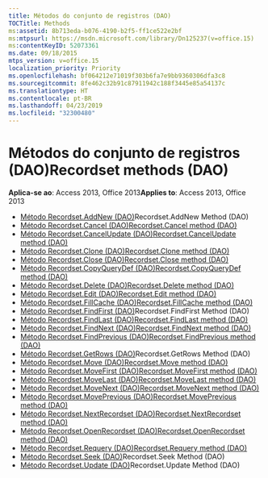 ```yaml
---
title: Métodos do conjunto de registros (DAO)
TOCTitle: Methods
ms:assetid: 8b713eda-b076-4190-b2f5-ff1ce522e2bf
ms:mtpsurl: https://msdn.microsoft.com/library/Dn125237(v=office.15)
ms:contentKeyID: 52073361
ms.date: 09/18/2015
mtps_version: v=office.15
localization_priority: Priority
ms.openlocfilehash: bf064212e71019f303b6fa7e9bb9360306dfa3c8
ms.sourcegitcommit: 8fe462c32b91c87911942c188f3445e85a54137c
ms.translationtype: HT
ms.contentlocale: pt-BR
ms.lasthandoff: 04/23/2019
ms.locfileid: "32300480"
---
```

# <a name="recordset-methods-dao"></a><span data-ttu-id="e4f90-102">Métodos do conjunto de registros (DAO)</span><span class="sxs-lookup"><span data-stu-id="e4f90-102">Recordset methods (DAO)</span></span>

<span data-ttu-id="e4f90-103">**Aplica-se ao**: Access 2013, Office 2013</span><span class="sxs-lookup"><span data-stu-id="e4f90-103">**Applies to**: Access 2013, Office 2013</span></span>

- <span data-ttu-id="e4f90-104">[Método Recordset.AddNew (DAO)](recordset-addnew-method-dao.md)</span><span class="sxs-lookup"><span data-stu-id="e4f90-104">[](recordset-addnew-method-dao.md)Recordset.AddNew Method (DAO)</span></span>
- [<span data-ttu-id="e4f90-105">Método Recordset.Cancel (DAO)</span><span class="sxs-lookup"><span data-stu-id="e4f90-105">Recordset.Cancel method (DAO)</span></span>](recordset-cancel-method-dao.md)
- [<span data-ttu-id="e4f90-106">Método Recordset.CancelUpdate (DAO)</span><span class="sxs-lookup"><span data-stu-id="e4f90-106">Recordset.CancelUpdate method (DAO)</span></span>](recordset-cancelupdate-method-dao.md)
- [<span data-ttu-id="e4f90-107">Método Recordset.Clone (DAO)</span><span class="sxs-lookup"><span data-stu-id="e4f90-107">Recordset.Clone method (DAO)</span></span>](recordset-clone-method-dao.md)
- [<span data-ttu-id="e4f90-108">Método Recordset.Close (DAO)</span><span class="sxs-lookup"><span data-stu-id="e4f90-108">Recordset.Close method (DAO)</span></span>](recordset-close-method-dao.md)
- [<span data-ttu-id="e4f90-109">Método Recordset.CopyQueryDef (DAO)</span><span class="sxs-lookup"><span data-stu-id="e4f90-109">Recordset.CopyQueryDef method (DAO)</span></span>](recordset-copyquerydef-method-dao.md)
- [<span data-ttu-id="e4f90-110">Método Recordset.Delete (DAO)</span><span class="sxs-lookup"><span data-stu-id="e4f90-110">Recordset.Delete method (DAO)</span></span>](recordset-delete-method-dao.md)
- [<span data-ttu-id="e4f90-111">Método Recordset.Edit (DAO)</span><span class="sxs-lookup"><span data-stu-id="e4f90-111">Recordset.Edit method (DAO)</span></span>](recordset-edit-method-dao.md)
- [<span data-ttu-id="e4f90-112">Método Recordset.FillCache (DAO)</span><span class="sxs-lookup"><span data-stu-id="e4f90-112">Recordset.FillCache method (DAO)</span></span>](recordset-fillcache-method-dao.md)
- <span data-ttu-id="e4f90-113">[Método Recordset.FindFirst (DAO)](recordset-findfirst-method-dao.md)</span><span class="sxs-lookup"><span data-stu-id="e4f90-113">[](recordset-findfirst-method-dao.md)Recordset.FindFirst Method (DAO)</span></span>
- [<span data-ttu-id="e4f90-114">Método Recordset.FindLast (DAO)</span><span class="sxs-lookup"><span data-stu-id="e4f90-114">Recordset.FindLast method (DAO)</span></span>](recordset-findlast-method-dao.md)
- [<span data-ttu-id="e4f90-115">Método Recordset.FindNext (DAO)</span><span class="sxs-lookup"><span data-stu-id="e4f90-115">Recordset.FindNext method (DAO)</span></span>](recordset-findnext-method-dao.md)
- [<span data-ttu-id="e4f90-116">Método Recordset.FindPrevious (DAO)</span><span class="sxs-lookup"><span data-stu-id="e4f90-116">Recordset.FindPrevious method (DAO)</span></span>](recordset-findprevious-method-dao.md)
- <span data-ttu-id="e4f90-117">[Método Recordset.GetRows (DAO)](recordset-getrows-method-dao.md)</span><span class="sxs-lookup"><span data-stu-id="e4f90-117">[](recordset-getrows-method-dao.md)Recordset.GetRows Method (DAO)</span></span>
- [<span data-ttu-id="e4f90-118">Método Recordset.Move (DAO)</span><span class="sxs-lookup"><span data-stu-id="e4f90-118">Recordset.Move method (DAO)</span></span>](recordset-move-method-dao.md)
- [<span data-ttu-id="e4f90-119">Método Recordset.MoveFirst (DAO)</span><span class="sxs-lookup"><span data-stu-id="e4f90-119">Recordset.MoveFirst method (DAO)</span></span>](recordset-movefirst-method-dao.md)
- [<span data-ttu-id="e4f90-120">Método Recordset.MoveLast (DAO)</span><span class="sxs-lookup"><span data-stu-id="e4f90-120">Recordset.MoveLast method (DAO)</span></span>](recordset-movelast-method-dao.md)
- [<span data-ttu-id="e4f90-121">Método Recordset.MoveNext (DAO)</span><span class="sxs-lookup"><span data-stu-id="e4f90-121">Recordset.MoveNext method (DAO)</span></span>](recordset-movenext-method-dao.md)
- [<span data-ttu-id="e4f90-122">Método Recordset.MovePrevious (DAO)</span><span class="sxs-lookup"><span data-stu-id="e4f90-122">Recordset.MovePrevious method (DAO)</span></span>](recordset-moveprevious-method-dao.md)
- [<span data-ttu-id="e4f90-123">Método Recordset.NextRecordset (DAO)</span><span class="sxs-lookup"><span data-stu-id="e4f90-123">Recordset.NextRecordset method (DAO)</span></span>](recordset-nextrecordset-method-dao.md)
- [<span data-ttu-id="e4f90-124">Método Recordset.OpenRecordset (DAO)</span><span class="sxs-lookup"><span data-stu-id="e4f90-124">Recordset.OpenRecordset method (DAO)</span></span>](recordset-openrecordset-method-dao.md)
- [<span data-ttu-id="e4f90-125">Método Recordset.Requery (DAO)</span><span class="sxs-lookup"><span data-stu-id="e4f90-125">Recordset.Requery method (DAO)</span></span>](recordset-requery-method-dao.md)
- <span data-ttu-id="e4f90-126">[Método Recordset.Seek (DAO)](recordset-seek-method-dao.md)</span><span class="sxs-lookup"><span data-stu-id="e4f90-126">[](recordset-seek-method-dao.md)Recordset.Seek Method (DAO)</span></span>
- <span data-ttu-id="e4f90-127">[Método Recordset.Update (DAO)](recordset-update-method-dao.md)</span><span class="sxs-lookup"><span data-stu-id="e4f90-127">[](recordset-update-method-dao.md)Recordset.Update Method (DAO)</span></span>


